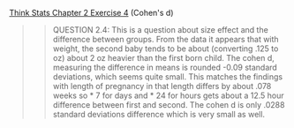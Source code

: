 [Think Stats Chapter 2 Exercise 4](http://greenteapress.com/thinkstats2/html/thinkstats2003.html#toc24) (Cohen's d)

>> QUESTION 2.4: This is a question about size effect and the difference between groups.  From the data
it appears that with weight, the second baby tends to be about (converting .125 to oz) about
2 oz heavier than the first born child.  The cohen d, measuring the difference in means is
rounded -0.09 standard deviations, which seems quite small.  This matches the findings with
length of pregnancy in that length differs by about .078 weeks so * 7 for days and * 24 for hours 
gets about a 12.5 hour difference between first and second.  The cohen d is only .0288 
standard deviations difference which is very small as well.
